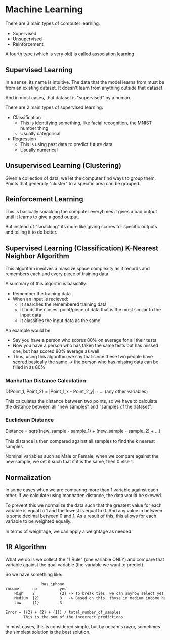 # Machine Learning

There are 3 main types of computer learning:
- Supervised
- Unsupervised
- Reinforcement

A fourth type (which is very old) is called association learning

## Supervised Learning

In a sense, its name is intuitive. The data that the model learns from must
be from an existing dataset. It doesn't learn from anything outside that
dataset.

And in most cases, that dataset is "supervised" by a human.

There are 2 main types of supervised learning:
- Classification
    - This is identifying something, like facial recognition, the MNIST 
      number thing
    - Usually categorical
- Regression
    - This is using past data to predict future data 
    - Usually numerical

## Unsupervised Learning (Clustering)
Given a collection of data, we let the computer find ways to group them.
Points that generally "cluster" to a specific area can be grouped.


## Reinforcement Learning
This is basically smacking the computer everytimes it gives a bad output until
it learns to give a good output.

But instead of "smacking" its more like giving scores for specific outputs
and telling it to do better.

## Supervised Learning (Classification) K-Nearest Neighbor Algorithm

This algorithm involves a massive space complexity as it records and remembers each and
every piece of training data.

A summary of this algoritm is basically:
- Remember the training data
- When an input is recieved:
    - It searches the remembered training data
    - It finds the closest point/piece of data that is the most similar to the input data
    - It classifies the input data as the same

An example would be:
- Say you have a person who scores 80% on average for all their tests
- Now you have a person who has taken the same tests but has missed one, but has 
  scored 80% average as well
- Thus, using this algorithm we say that since these two people have scored basically the same
    -> the person who has missing data can be filled in as 80% 

### Manhattan Distance Calculation:

D(Point_1, Point\_2) = |Point\_1_x - Point\_2_y| + ... (any other variables)

This calculates the distance between two points, so we have to calculate the distance
between all "new samples" and "samples of the dataset".

### Euclidean Distance

Distance = sqrt((new_sample - sample_1) + (new\_sample - sample\_2) + ...)

This distance is then compared against all samples to find the k nearest samples 

Nominal variables such as Male or Female, when we compare against the new sample, we set it
such that if it is the same, then 0 else 1.

## Normalization

In some cases when we are comparing more than 1 variable against each other. If we calculate
using manhatten distance, the data would be skewed.

To prevent this we normalize the data such that the greatest value for each variable is equal
to 1 and the lowest is equal to 0. And any value in between is some decimal between 0 and 1.
As a result of this, this allows for each variable to be weighted equally.

In terms of weightage, we can apply a weightage as needed.

## 1R Algorithm

What we do is we collect the "1 Rule" (one variable ONLY) and compare that variable against
the goal variable (the variable we want to predict).

So we have something like:
```txt
                has_iphone
income:     no          yes
    High    2           {2} -> To break ties, we can anyhow select yes or no 
    Medium  {2}         3   -> Based on this, those in medium income has an iphone cuz 3 > 2
    Low     {1}         3 

Error = ({2} + {2} + {1}) / total_number_of_samples
        This is the sum of the incorrect predictions
```
In most cases, this is considered simple, but by occam's razor, sometimes the
simplest solution is the best solution.


